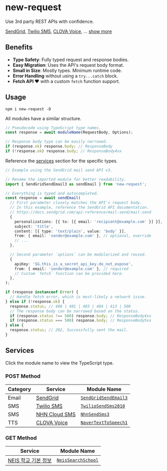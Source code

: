 # new-request

Use 3rd party REST APIs with confidence.

[SendGrid], [Twilio SMS], [CLOVA Voice], … [show more](#services)

[SendGrid]: https://sendgrid.com/
[Twilio SMS]: https://www.twilio.com/
[CLOVA Voice]: https://www.ncloud.com/product/aiService/clovaVoice

## Benefits

- **Type Safety**: Fully typed request and response bodies.
- **Easy Migration**: Uses the API's request body format.
- **Small in Size**: Mostly types. Minimum runtime code.
- **Error Handling** without using a `try...catch` block.
- **Fetch API ❤️** with a custom `fetch` function support.

## Usage

```shell
npm i new-request -D
```

All modules have a similar structure.

```ts
// Pseudocode using TypeScript type names.
const response = await moduleName(RequestBody, Options);

// Response body type can be easily narrowed.
if (response.ok) response.body; // ResponseBody
if (!response.ok) response.body; // ResponseBody4xx
```

Reference the [services](#services) section for the specific types.

```ts
// Example using the SendGrid mail send API v3.

// Rename the imported module for better readability.
import { SendGridSendEmail3 as sendEmail } from 'new-request';

// Everything is typed and autocompleted.
const response = await sendEmail(
  // First parameter closely matches the API's request body.
  // In this example, reference the SendGrid API documentation.
  // https://docs.sendgrid.com/api-reference/mail-send/mail-send
  {
    personalizations: [{ to: [{ email: 'recipient@example.com' }] }],
    subject: 'title',
    content: [{ type: 'text/plain', value: 'body' }],
    from: { email: 'sender@example.com' }, // optional, override
    // ...
  },

  // Second parameter `options` can be modularized and reused.
  {
    apiKey: 'SG.this_is_a_secret_api_key.do_not_expose',
    from: { email: 'sender@example.com' }, // required
    // Custom `fetch` function can be provided here.
  },
);

if (response instanceof Error) {
  // Handle fetch error, which is most-likely a network issue.
} else if (!response.ok) {
  response.status; // 400 | 401 | 403 | 404 | 413 | 500
  // The response body can be narrowed based on the status.
  if (response.status !== 500) response.body; // ResponseBody4xx
  if (response.status === 500) response.body; // ResponseBody5xx
} else {
  response.status; // 202, Successfully sent the mail.
}
```

## Services

Click the module name to view the TypeScript type.

### POST Method

| Category | Service         | Module Name                                                    |
| -------- | --------------- | -------------------------------------------------------------- |
| Email    | [SendGrid]      | [`SendGridSendEmail3`](src/email/send-grid/v3/POST/types.ts)   |
| SMS      | [Twilio SMS]    | [`TwilioSendSms2010`](src/sms/twilio/2010-04-01/POST/types.ts) |
| SMS      | [NHN Cloud SMS] | [`NhnSendSms3`](src/sms/nhn/3.0/POST/types.ts)                 |
| TTS      | [CLOVA Voice]   | [`NaverTextToSpeech1`](src/tts/naver/v1/types.ts)              |

[NHN Cloud SMS]: https://docs.nhncloud.com/ko/Notification/SMS/ko/Overview/

### GET Method

| Service               | Module Name                                       |
| --------------------- | ------------------------------------------------- |
| [NEIS 학교 기본 정보] | [`NeisSearchSchool`](src/misc/neis/info/types.ts) |

[NEIS 학교 기본 정보]: https://open.neis.go.kr/portal/data/service/selectServicePage.do?infId=OPEN17020190531110010104913&infSeq=2
